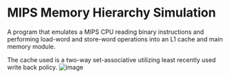# MIPS Memory Hierarchy Simulation
A program that emulates a MIPS CPU reading binary instructions and performing load-word and store-word operations into an L1 cache and main memory module.

The cache used is a two-way set-associative utilizing least recently used write back policy.
![image](https://user-images.githubusercontent.com/46979583/121729240-395d2480-cabc-11eb-8383-f99a8d272a40.png)
